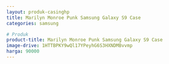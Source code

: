 ```yaml
---
layout: produk-casinghp
title: Marilyn Monroe Punk Samsung Galaxy S9 Case
categories: samsung

# Produk
product-title: Marilyn Monroe Punk Samsung Galaxy S9 Case
image-drive: 1HTTBPKY9wQl17YPeyhG6S3HXNDMBvvmp
harga: 90000
---
```

